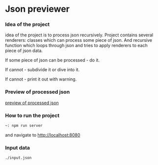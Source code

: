 # Json previewer

### Idea of the project

idea of the project is to process json recursively.
Project contains several renderers: classes which can process some piece of json.
And recursive function which loops through json and tries to apply renderers to each piece of json data.

If some piece of json can be processed - do it. 

If cannot - subdivide it or dive into it.

If cannot - print it out with warning.


### Preview of processed json

[preview of processed json]


### How to run the project

```bash
~: npm run server
```
and navigate to [http://localhost:8080] 


### Input data

```
./input.json
```

[preview of processed json]: http://htmlpreview.github.io/?https://github.com/sergiuchuck/preact_hw_2/blob/master/docs/index.html
[http://localhost:8080]: http://localhost:8080 
